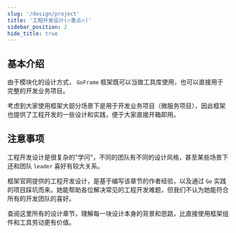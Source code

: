 ```yaml
---
slug: '/design/project'
title: '工程开发设计(🔥重点🔥)'
sidebar_position: 2
hide_title: true
---
```


## 基本介绍

由于模块化的设计方式， `GoFrame` 框架既可以当做工具库使用，也可以直接用于完整的开发业务项目。

考虑到大家使用框架大部分场景下是用于开发业务项目（微服务项目），因此框架也提供了工程开发的一些设计和实践，便于大家直接开箱即用。

## 注意事项

工程开发设计是很复杂的"学问"，不同的团队有不同的设计风格，甚至某些场景下还和团队 `leader` 喜好有较大关系。

框架官网提供的工程开发设计，是基于编写该章节的作者经验，以及通过 `Go` 实践的项目踩坑而来。她能帮助各位解决常见的工程开发难题，但我们不认为她能符合所有的开发团队的喜好。

查阅这里所有的设计章节，理解每一块设计本身的背景和思路，比直接使用框架组件和工具劳动更有价值。

